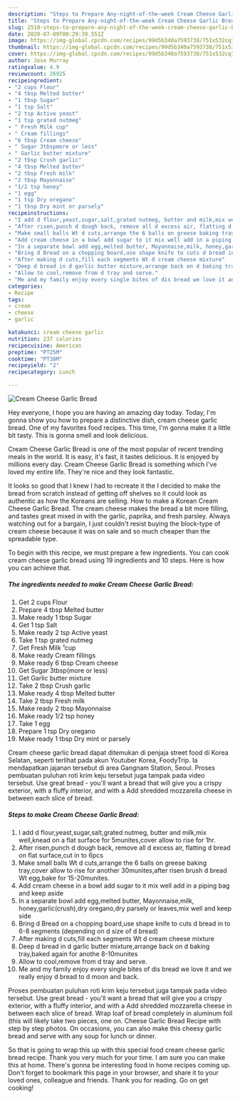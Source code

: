 ```yaml
---
description: "Steps to Prepare Any-night-of-the-week Cream Cheese Garlic Bread"
title: "Steps to Prepare Any-night-of-the-week Cream Cheese Garlic Bread"
slug: 2510-steps-to-prepare-any-night-of-the-week-cream-cheese-garlic-bread
date: 2020-07-09T00:29:39.551Z
image: https://img-global.cpcdn.com/recipes/99d5b340a7593738/751x532cq70/cream-cheese-garlic-bread-recipe-main-photo.jpg
thumbnail: https://img-global.cpcdn.com/recipes/99d5b340a7593738/751x532cq70/cream-cheese-garlic-bread-recipe-main-photo.jpg
cover: https://img-global.cpcdn.com/recipes/99d5b340a7593738/751x532cq70/cream-cheese-garlic-bread-recipe-main-photo.jpg
author: Jose Murray
ratingvalue: 4.9
reviewcount: 26925
recipeingredient:
- "2 cups Flour"
- "4 tbsp Melted butter"
- "1 tbsp Sugar"
- "1 tsp Salt"
- "2 tsp Active yeast"
- "1 tsp grated nutmeg"
- " Fresh Milk cup"
- " Cream fillings"
- "6 tbsp Cream cheese"
- " Sugar 3tbspmore or less"
- " Garlic butter mixture"
- "2 tbsp Crush garlic"
- "4 tbsp Melted butter"
- "2 tbsp Fresh milk"
- "2 tbsp Mayonnaise"
- "1/2 tsp honey"
- "1 egg"
- "1 tsp Dry oregano"
- "1 tbsp Dry mint or parsely"
recipeinstructions:
- "I add d flour,yeast,sugar,salt,grated nutmeg, butter and milk,mix well,knead on a flat surface for 5munites,cover allow to rise for 1hr."
- "After risen,punch d dough back, remove all d excess air, flatting d bread on flat surface,cut in to 6pcs"
- "Make small balls Wt d cuts,arrange the 6 balls on greese baking tray,cover allow to rise for another 30munites,after risen brush d bread Wt egg,bake for 15-20munites."
- "Add cream cheese in a bowl add sugar to it mix well add in a piping bag and keep aside"
- "In a separate bowl add egg,melted butter, Mayonnaise,milk, honey,garlic(crush),dry oregano,dry parsely or leaves,mix well and keep side"
- "Bring d Bread on a chopping board,use shape knife to cuts d bread in to 6-8 segments (depending on d size of d bread)"
- "After making d cuts,fill each segments Wt d cream cheese mixture"
- "Deep d bread in d garlic butter mixture,arrange back on d baking tray,baked again for anothe 8-10munites"
- "Allow to cool,remove from d tray and serve."
- "Me and my family enjoy every single bites of dis bread we love it and we really enjoy d bread to d moon and back."
categories:
- Recipe
tags:
- cream
- cheese
- garlic

katakunci: cream cheese garlic 
nutrition: 237 calories
recipecuisine: American
preptime: "PT25M"
cooktime: "PT38M"
recipeyield: "2"
recipecategory: Lunch

---
```



![Cream Cheese Garlic Bread](https://img-global.cpcdn.com/recipes/99d5b340a7593738/751x532cq70/cream-cheese-garlic-bread-recipe-main-photo.jpg)

Hey everyone, I hope you are having an amazing day today. Today, I'm gonna show you how to prepare a distinctive dish, cream cheese garlic bread. One of my favorites food recipes. This time, I'm gonna make it a little bit tasty. This is gonna smell and look delicious.

Cream Cheese Garlic Bread is one of the most popular of recent trending meals in the world. It is easy, it's fast, it tastes delicious. It is enjoyed by millions every day. Cream Cheese Garlic Bread is something which I've loved my entire life. They're nice and they look fantastic.

It looks so good that I knew I had to recreate it the I decided to make the bread from scratch instead of getting off shelves so it could look as authentic as how the Koreans are selling. How to make a Korean Cream Cheese Garlic Bread. The cream cheese makes the bread a bit more filling, and tastes great mixed in with the garlic, paprika, and fresh parsley. Always watching out for a bargain, I just couldn&#39;t resist buying the block-type of cream cheese because it was on sale and so much cheaper than the spreadable type.


To begin with this recipe, we must prepare a few ingredients. You can cook cream cheese garlic bread using 19 ingredients and 10 steps. Here is how you can achieve that.

<!--inarticleads1-->

##### The ingredients needed to make Cream Cheese Garlic Bread:

1. Get 2 cups Flour
1. Prepare 4 tbsp Melted butter
1. Make ready 1 tbsp Sugar
1. Get 1 tsp Salt
1. Make ready 2 tsp Active yeast
1. Take 1 tsp grated nutmeg
1. Get  Fresh Milk ¹cup
1. Make ready  Cream fillings
1. Make ready 6 tbsp Cream cheese
1. Get  Sugar 3tbsp(more or less)
1. Get  Garlic butter mixture
1. Take 2 tbsp Crush garlic
1. Make ready 4 tbsp Melted butter
1. Take 2 tbsp Fresh milk
1. Make ready 2 tbsp Mayonnaise
1. Make ready 1/2 tsp honey
1. Take 1 egg
1. Prepare 1 tsp Dry oregano
1. Make ready 1 tbsp Dry mint or parsely


Cream cheese garlic bread dapat ditemukan di penjaja street food di Korea Selatan, seperti terlihat pada akun Youtuber Korea, FoodyTrip. Ia mendapatkan jajanan tersebut di area Gangnam Station, Seoul. Proses pembuatan puluhan roti krim keju tersebut juga tampak pada video tersebut. Use great bread - you&#39;ll want a bread that will give you a crispy exterior, with a fluffy interior, and with a Add shredded mozzarella cheese in between each slice of bread. 

<!--inarticleads2-->

##### Steps to make Cream Cheese Garlic Bread:

1. I add d flour,yeast,sugar,salt,grated nutmeg, butter and milk,mix well,knead on a flat surface for 5munites,cover allow to rise for 1hr.
1. After risen,punch d dough back, remove all d excess air, flatting d bread on flat surface,cut in to 6pcs
1. Make small balls Wt d cuts,arrange the 6 balls on greese baking tray,cover allow to rise for another 30munites,after risen brush d bread Wt egg,bake for 15-20munites.
1. Add cream cheese in a bowl add sugar to it mix well add in a piping bag and keep aside
1. In a separate bowl add egg,melted butter, Mayonnaise,milk, honey,garlic(crush),dry oregano,dry parsely or leaves,mix well and keep side
1. Bring d Bread on a chopping board,use shape knife to cuts d bread in to 6-8 segments (depending on d size of d bread)
1. After making d cuts,fill each segments Wt d cream cheese mixture
1. Deep d bread in d garlic butter mixture,arrange back on d baking tray,baked again for anothe 8-10munites
1. Allow to cool,remove from d tray and serve.
1. Me and my family enjoy every single bites of dis bread we love it and we really enjoy d bread to d moon and back.


Proses pembuatan puluhan roti krim keju tersebut juga tampak pada video tersebut. Use great bread - you&#39;ll want a bread that will give you a crispy exterior, with a fluffy interior, and with a Add shredded mozzarella cheese in between each slice of bread. Wrap loaf of bread completely in aluminum foil (this will likely take two pieces, one on. Cheese Garlic Bread Recipe with step by step photos. On occasions, you can also make this cheesy garlic bread and serve with any soup for lunch or dinner. 

So that is going to wrap this up with this special food cream cheese garlic bread recipe. Thank you very much for your time. I am sure you can make this at home. There's gonna be interesting food in home recipes coming up. Don't forget to bookmark this page in your browser, and share it to your loved ones, colleague and friends. Thank you for reading. Go on get cooking!
